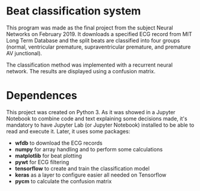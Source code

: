 # Beat classification system

This program was made as the final project from the subject Neural Networks on February 2019.  It downloads a specified ECG record from MIT Long Term Database and the split beats are classified into four groups (normal, ventricular premature, supraventricular premature, and premature AV junctional).

The classification method was implemented with a recurrent neural network. The results are displayed using a confusion matrix.

# Dependences
This project was created on Python 3. As it was showed in a Jupyter Notebook to combine code and text explaining some decisions made, it's mandatory to have Jupyter Lab (or Jupyter Notebook) installed to be able to read and execute it. Later, it uses some packages:

* __wfdb__ to download the ECG records
* __numpy__ for array handling and to perform some calculations
* __matplotlib__ for beat plotting
* __pywt__ for ECG filtering
* __tensorflow__ to create and train the classification model 
* __keras__ as a layer to configure easier all needed on Tensorflow
* __pycm__ to calculate the confusion matrix

